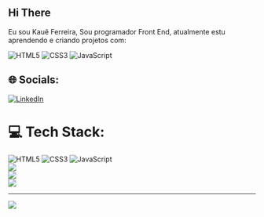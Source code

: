 ## Hi There 

<p> Eu sou Kauê Ferreira, Sou programador Front End, atualmente estu aprendendo e criando projetos com: </p>

![HTML5](https://img.shields.io/badge/html5-%23E34F26.svg?style=for-the-badge&logo=html5&logoColor=white) ![CSS3](https://img.shields.io/badge/css3-%231572B6.svg?style=for-the-badge&logo=css3&logoColor=white) ![JavaScript](https://img.shields.io/badge/javascript-%23323330.svg?style=for-the-badge&logo=javascript&logoColor=%23F7DF1E)

## 🌐 Socials:
[![LinkedIn](https://img.shields.io/badge/LinkedIn-%230077B5.svg?logo=linkedin&logoColor=white)](https://linkedin.com/in/kauê-ferreiraa017) 

# 💻 Tech Stack:
![HTML5](https://img.shields.io/badge/html5-%23E34F26.svg?style=for-the-badge&logo=html5&logoColor=white) ![CSS3](https://img.shields.io/badge/css3-%231572B6.svg?style=for-the-badge&logo=css3&logoColor=white) ![JavaScript](https://img.shields.io/badge/javascript-%23323330.svg?style=for-the-badge&logo=javascript&logoColor=%23F7DF1E)
<br>
![](https://github-readme-stats.vercel.app/api/top-langs/?username=hfkaue&theme=dark&hide_border=true&include_all_commits=false&count_private=false&layout=compact)
<br>
![](https://github-readme-stats.vercel.app/api?username=hfkaue&theme=dark&hide_border=true&include_all_commits=false&count_private=false)<br/>
![](https://github-readme-streak-stats.herokuapp.com/?user=hfkaue&theme=dark&hide_border=true)<br/>


---
[![](https://visitcount.itsvg.in/api?id=hfkaue&icon=0&color=0)](https://visitcount.itsvg.in)

<!-- Proudly created with GPRM ( https://gprm.itsvg.in ) -->
